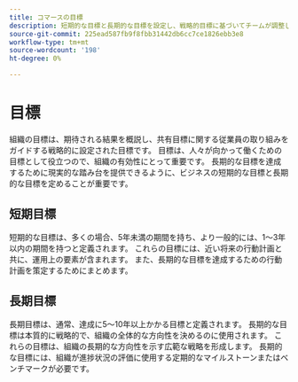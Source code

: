 ```yaml
---
title: コマースの目標
description: 短期的な目標と長期的な目標を設定し、戦略的目標に基づいてチームが調整し、組織の効果を高めるのに役立ちます。
source-git-commit: 225ead587fb9f8fbb31442db6cc7ce1826ebb3e8
workflow-type: tm+mt
source-wordcount: '198'
ht-degree: 0%

---
```



# 目標

組織の目標は、期待される結果を概説し、共有目標に関する従業員の取り組みをガイドする戦略的に設定された目標です。 目標は、人々が向かって働くための目標として役立つので、組織の有効性にとって重要です。 長期的な目標を達成するために現実的な踏み台を提供できるように、ビジネスの短期的な目標と長期的な目標を定めることが重要です。

## 短期目標

短期的な目標は、多くの場合、5年未満の期間を持ち、より一般的には、1～3年以内の期間を持つと定義されます。 これらの目標には、近い将来の行動計画と共に、運用上の要素が含まれます。 また、長期的な目標を達成するための行動計画を策定するためにまとめます。

## 長期目標

長期目標は、通常、達成に5～10年以上かかる目標と定義されます。 長期的な目標は本質的に戦略的で、組織の全体的な方向性を決めるのに使用されます。 これらの目標は、組織の長期的な方向性を示す広範な戦略を形成します。 長期的な目標には、組織が進捗状況の評価に使用する定期的なマイルストーンまたはベンチマークが必要です。
